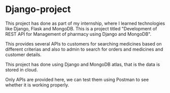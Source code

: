 # Django-project

This project has done as part of my internship, where I learned technologies like Django, Flask and MongoDB. This is a project titled "Development of REST API for Management of pharmacy using Django and MongoDB". 

This provides several APIs to customers for searching medicines based on different criterias and also to admin to search for orders and medicines and customer details.

This project has done using Django and MongoDB atlas, that is the data is stored in cloud. 

Only APIs are provided here, we can test them using Postman to see whether it is working properly. 

